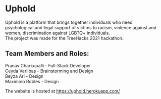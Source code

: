 # Uphold
Uphold is a platform that brings together individuals who need psychological and legal support of victims to racism, violence against and women, discrimination against LGBTQ+ individuals.  
The project was made for the TreeHacks 2021 hackathon.

## Team Members and Roles:
Pranav Charkupalli - Full-Stack Developer  
Ceyda Varlibaş - Brainstorming and Design  
Beyza Ari - Design  
Maximino Robles - Design  

The website is hosted at https://uphold.herokuapp.com/
